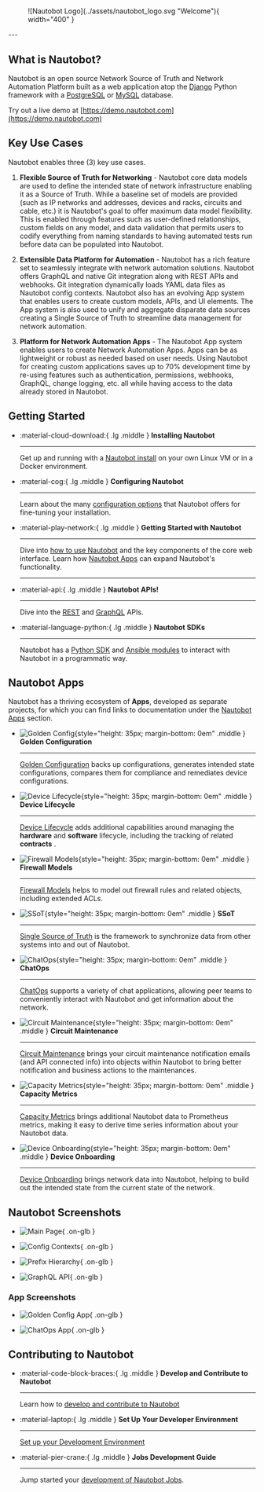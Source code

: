 #
<!-- markdownlint-disable no-inline-html -->
<figure markdown="span">
  ![Nautobot Logo](../assets/nautobot_logo.svg "Welcome"){ width="400" }
</figure>
<!-- markdownlint-enable no-inline-html -->
---

## What is Nautobot?

Nautobot is an open source Network Source of Truth and Network Automation Platform built as a web application atop the [Django](https://www.djangoproject.com/) Python framework with a [PostgreSQL](https://www.postgresql.org/) or [MySQL](https://www.mysql.com) database. 

Try out a live demo at [https://demo.nautobot.com](https://demo.nautobot.com)

## Key Use Cases

Nautobot enables three (3) key use cases.

1. **Flexible Source of Truth for Networking** - Nautobot core data models are used to define the intended state of network infrastructure enabling it as a Source of Truth. While a baseline set of models are provided (such as IP networks and addresses, devices and racks, circuits and cable, etc.) it is Nautobot's goal to offer maximum data model flexibility. This is enabled through features such as user-defined relationships, custom fields on any model, and data validation that permits users to codify everything from naming standards to having automated tests run before data can be populated into Nautobot.

2. **Extensible Data Platform for Automation** - Nautobot has a rich feature set to seamlessly integrate with network automation solutions.  Nautobot offers GraphQL and native Git integration along with REST APIs and webhooks.  Git integration dynamically loads YAML data files as Nautobot config contexts.  Nautobot also has an evolving App system that enables users to create custom models, APIs, and UI elements.  The App system is also used to unify and aggregate disparate data sources creating a Single Source of Truth to streamline data management for network automation.

3. **Platform for Network Automation Apps** - The Nautobot App system enables users to create Network Automation Apps.  Apps can be as lightweight or robust as needed based on user needs.  Using Nautobot for creating custom applications saves up to 70% development time by re-using features such as authentication, permissions, webhooks, GraphQL, change logging, etc. all while having access to the data already stored in Nautobot.

## Getting Started

<!-- markdownlint-disable no-inline-html -->
<div class="grid cards" markdown>

- :material-cloud-download:{ .lg .middle } **Installing Nautobot**

    ---
    Get up and running with a [Nautobot install](../user-guide/administration/installation/index.md) on your own Linux VM or in a Docker environment.

- :material-cog:{ .lg .middle } **Configuring Nautobot**

    ---
    Learn about the many [configuration options](../user-guide/administration/configuration/index.md) that Nautobot offers for fine-tuning your installation.

- :material-play-network:{ .lg .middle } **Getting Started with Nautobot**

    ---
    Dive into [how to use Nautobot](../user-guide/feature-guides/getting-started/index.md) and the key components of the core web interface.
    Learn how [Nautobot Apps](../apps/index.md) can expand Nautobot's functionality.

    ---

- :material-api:{ .lg .middle } **Nautobot APIs!**

    ---
    Dive into the [REST](../user-guide/platform-functionality/rest-api/overview.md) and [GraphQL](../user-guide/platform-functionality/graphql.md) APIs.

- :material-language-python:{ .lg .middle } **Nautobot SDKs**

    ---
    Nautobot has a [Python SDK](https://pynautobot.readthedocs.io/) and [Ansible modules](https://galaxy.ansible.com/ui/repo/published/networktocode/nautobot/docs/) to interact with Nautobot in a programmatic way.

</div>
<!-- markdownlint-enable no-inline-html -->

## Nautobot Apps

Nautobot has a thriving ecosystem of **Apps**, developed as separate projects, for which you can find links to documentation under the [Nautobot Apps](../apps/index.md) section.

<!-- markdownlint-disable no-inline-html -->
<div class="grid cards" markdown>

- ![Golden Config](../assets/app-icons/icon-GoldenConfiguration.png){style="height: 35px; margin-bottom: 0em" .middle } **Golden Configuration**

    ---
    [Golden Configuration](https://github.com/nautobot/nautobot-app-golden-config) backs up configurations, generates intended state configurations, compares them for compliance and remediates device configurations.

- ![Device Lifecycle](../assets/app-icons/icon-DeviceLifecycle.png){style="height: 35px; margin-bottom: 0em" .middle } **Device Lifecycle**

    ---
    [Device Lifecycle](https://github.com/nautobot/nautobot-app-device-lifecycle-mgmt) adds additional capabilities around managing the **hardware** and **software** lifecycle, including the tracking of related **contracts** .

- ![Firewall Models](../assets/app-icons/icon-FirewallModels.png){style="height: 35px; margin-bottom: 0em" .middle } **Firewall Models**

    ---
    [Firewall Models](https://github.com/nautobot/nautobot-app-firewall-models) helps to model out firewall rules and related objects, including extended ACLs.

- ![SSoT](../assets/app-icons/icon-SSoT.png){style="height: 35px; margin-bottom: 0em" .middle } **SSoT**

    ---
    [Single Source of Truth](https://github.com/nautobot/nautobot-app-ssot) is the framework to synchronize data from other systems into and out of Nautobot.

- ![ChatOps](../assets/app-icons/icon-ChatOps.png){style="height: 35px; margin-bottom: 0em" .middle } **ChatOps**

    ---
    [ChatOps](https://github.com/nautobot/nautobot-app-chatops) supports a variety of chat applications, allowing peer teams to conveniently interact with Nautobot and get information about the network.

- ![Circuit Maintenance](../assets/app-icons/icon-nautobot-circuit-maintenance.png){style="height: 35px; margin-bottom: 0em" .middle } **Circuit Maintenance**

    ---
    [Circuit Maintenance](https://github.com/nautobot/nautobot-app-circuit-maintenance) brings your circuit maintenance notification emails (and API connected info) into objects within Nautobot to bring better notification and business actions to the maintenances.

- ![Capacity Metrics](../assets/app-icons/icon-nautobot-capacity-metrics.svg){style="height: 35px; margin-bottom: 0em" .middle } **Capacity Metrics**

    ---
    [Capacity Metrics](https://github.com/nautobot/nautobot-app-capacity-metrics) brings additional Nautobot data to Prometheus metrics, making it easy to derive time series information about your Nautobot data.

- ![Device Onboarding](../assets/app-icons/icon-DeviceOnboarding.png){style="height: 35px; margin-bottom: 0em" .middle } **Device Onboarding**

    ---
    [Device Onboarding](https://github.com/nautobot/nautobot-app-device-onboarding) brings network data into Nautobot, helping to build out the intended state from the current state of the network.

</div>
<!-- markdownlint-enable no-inline-html -->

## Nautobot Screenshots

<!-- markdownlint-disable no-inline-html -->
<div class="grid cards" markdown>

- ![Main Page](../media/ss_main_page.png){ .on-glb }

- ![Config Contexts](../media/ss_config_contexts.png){ .on-glb }

- ![Prefix Hierarchy](../media/ss_prefix_hierarchy.png){ .on-glb }

- ![GraphQL API](../media/ss_graphiql.png){ .on-glb }

</div>
<!-- markdownlint-enable no-inline-html -->

### App Screenshots

<!-- markdownlint-disable no-inline-html -->
<div class="grid cards" markdown>

- ![Golden Config App](../media/ss_app_golden_config.png){ .on-glb }

- ![ChatOps App](../media/ss_app_chatops.png){ .on-glb }

</div>
<!-- markdownlint-enable no-inline-html -->

## Contributing to Nautobot

<!-- markdownlint-disable no-inline-html -->
<div class="grid cards" markdown>

- :material-code-block-braces:{ .lg .middle } **Develop and Contribute to Nautobot**

    ---
    Learn how to [develop and contribute to Nautobot](../development/index.md)

- :material-laptop:{ .lg .middle } **Set Up Your Developer Environment**

    ---
    [Set up your Development Environment](../development/core/getting-started.md)

- :material-pier-crane:{ .lg .middle } **Jobs Development Guide**

    ---
    Jump started your [development of Nautobot Jobs](../development/jobs/index.md).

</div>
<!-- markdownlint-enable no-inline-html -->
